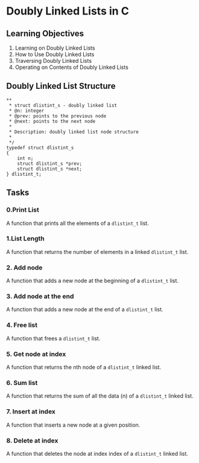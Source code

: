 # Doubly Linked Lists in C

## Learning Objectives
1. Learning on Doubly Linked Lists
2. How to Use Doubly Linked Lists
3. Traversing Doubly Linked Lists
4. Operating on Contents of Doubly Linked Lists

## Doubly Linked List Structure
```
**
 * struct dlistint_s - doubly linked list
 * @n: integer
 * @prev: points to the previous node
 * @next: points to the next node
 *
 * Description: doubly linked list node structure
 *
 */
typedef struct dlistint_s
{
    int n;
    struct dlistint_s *prev;
    struct dlistint_s *next;
} dlistint_t;
```
## Tasks

### 0.Print List
A function that prints all the elements of a `dlistint_t` list.
### 1.List Length
A function that returns the number of elements in a linked `dlistint_t` list.
### 2. Add node
A function that adds a new node at the beginning of a `dlistint_t` list.
### 3. Add node at the end
A function that adds a new node at the end of a `dlistint_t` list.
### 4. Free list
A function that frees a `dlistint_t` list.
### 5. Get node at index
A function that returns the nth node of a `dlistint_t` linked list.
### 6. Sum list
A function that returns the sum of all the data (n) of a `dlistint_t` linked list.
### 7. Insert at index
A function that inserts a new node at a given position.
### 8. Delete at index
A function that deletes the node at index index of a `dlistint_t` linked list.
